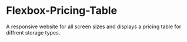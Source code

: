 # Flexbox-Pricing-Table
A responsive website for all screen sizes  and  displays a pricing table for diffrent storage types. 
